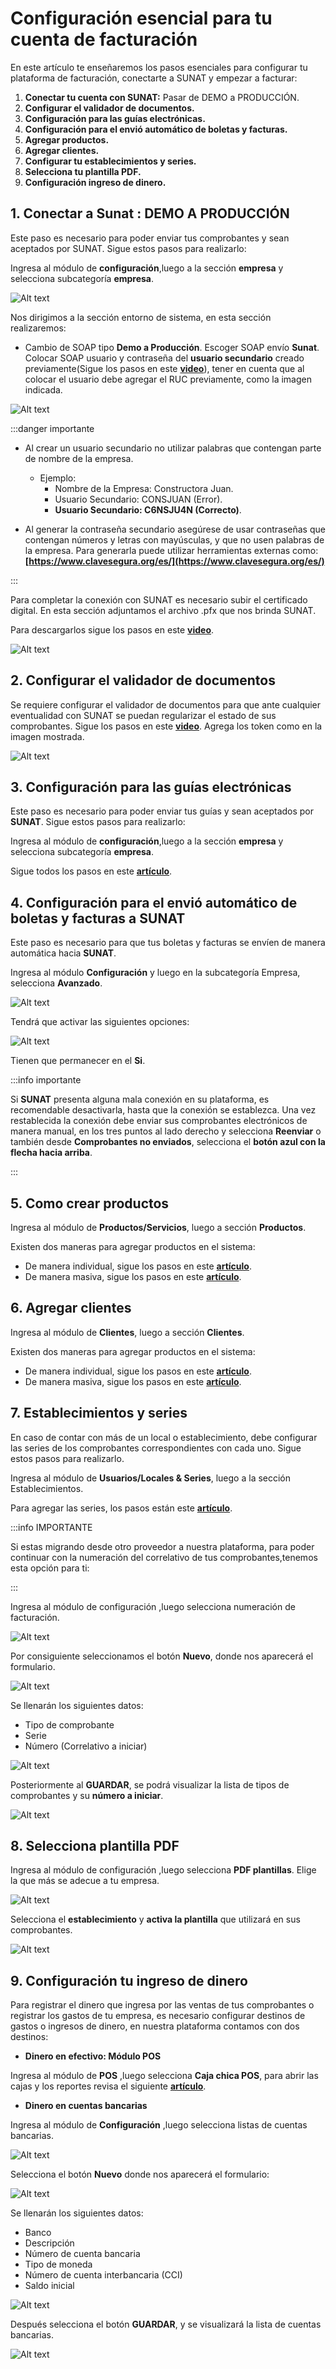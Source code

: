 # Configuración esencial para tu cuenta de facturación

En este artículo te enseñaremos los pasos esenciales para configurar tu plataforma de facturación, conectarte a SUNAT y empezar a facturar:

1. **Conectar tu cuenta con SUNAT:** Pasar de DEMO a PRODUCCIÓN.
2. **Configurar el validador de documentos.**
3. **Configuración para las guías electrónicas.**
4. **Configuración para el envió automático de boletas y facturas.**
5. **Agregar productos.**
6. **Agregar clientes.**
7. **Configurar tu establecimientos y series.**
8. **Selecciona tu plantilla PDF.**
9. **Configuración ingreso de dinero.**

## 1.  Conectar a Sunat : DEMO A PRODUCCIÓN

Este paso es necesario para poder enviar tus comprobantes y sean aceptados por SUNAT. Sigue estos pasos para realizarlo:

Ingresa al módulo de **configuración**,luego a la sección **empresa** y selecciona subcategoría **empresa**.

![Alt text](img/1_conf.jpg)

Nos dirigimos a la sección entorno de sistema, en esta sección realizaremos:

* Cambio de SOAP tipo **Demo a Producción**.
Escoger SOAP envío **Sunat**.
Colocar SOAP usuario y contraseña del **usuario secundario** creado previamente(Sigue los pasos en este **[video](https://www.youtube.com/watch?v=PZ028aDpR3A&ab_channel=DigitalBuho)**), tener en cuenta que al colocar el usuario debe agregar el RUC previamente, como la imagen indicada.

![Alt text](img/entornoalsistema.jpg)

:::danger importante

* Al crear un usuario secundario no utilizar palabras que contengan parte de nombre
de la empresa.

  * Ejemplo:
    * Nombre de la Empresa: Constructora Juan.
    * Usuario Secundario: CONSJUAN (Error).
    * **Usuario Secundario: C6NSJU4N (Correcto)**.
* Al generar la contraseña secundario asegúrese de usar contraseñas que
contengan números y letras con mayúsculas, y que no usen palabras de la
empresa. Para generarla puede utilizar herramientas externas como: **[https://www.clavesegura.org/es/](https://www.clavesegura.org/es/)**

:::

Para completar la conexión con SUNAT es necesario subir el certificado digital. En esta sección adjuntamos el archivo .pfx que nos brinda SUNAT.

Para descargarlos sigue los pasos en este  **[video](https://www.youtube.com/watch?v=N8fse05yda8&ab_channel=DigitalBuho)**.

![Alt text](img/4_conf.png)

## 2. Configurar el validador de documentos

Se requiere configurar el validador de documentos para que ante cualquier eventualidad con SUNAT se puedan regularizar el estado de sus comprobantes. Sigue los pasos en este **[video](https://www.youtube.com/watch?v=6YqtOrIjaDY&t=3s&ab_channel=DigitalBuho)**. Agrega los token como en la imagen mostrada.

![Alt text](../configuracion/img/datosempresaa4.jpg)

## 3. Configuración para las guías electrónicas

Este paso es necesario para poder enviar tus guías y sean aceptados por **SUNAT**. Sigue estos pasos para realizarlo:

Ingresa al módulo de **configuración**,luego a la sección **empresa** y selecciona subcategoría **empresa**.

Sigue todos los pasos en este **[artículo](https://fastura.github.io/documentacion/configuracion/Configuracion-previa-guia-remision)**.

## 4. Configuración para el envió automático de boletas y facturas a SUNAT

Este paso es necesario para que tus boletas y facturas se envíen de manera automática hacia **SUNAT**.

Ingresa al módulo **Configuración** y luego en la subcategoría Empresa, selecciona **Avanzado**.

![Alt text](img/confiavanzado.jpg)

Tendrá que activar las siguientes opciones:

![Alt text](img/avanzado22.jpg)

Tienen que permanecer en el **Si**.

:::info importante

Si **SUNAT** presenta alguna mala conexión en su plataforma, es recomendable desactivarla, hasta que la conexión se establezca. Una vez restablecida la conexión debe enviar sus comprobantes electrónicos de manera manual, en los tres puntos al lado derecho y selecciona **Reenviar** o también desde **Comprobantes no enviados**, selecciona el **botón azul con la flecha hacia arriba**.

:::

## 5. Como crear productos

Ingresa al módulo de **Productos/Servicios**, luego a sección **Productos**.

Existen dos maneras para agregar productos en el sistema:

* De manera individual, sigue los pasos en este **[artículo](https://fastura.github.io/documentacion/productos-servicios/Productos-Creacion-basica)**.
* De manera masiva, sigue los pasos en este **[artículo](https://fastura.github.io/documentacion/productos-servicios/Productos-Importar-masivamente)**.

## 6.  Agregar clientes

Ingresa al módulo de **Clientes**, luego a sección **Clientes**.

Existen dos maneras para agregar productos en el sistema:

* De manera individual, sigue los pasos en este **[artículo](https://fastura.github.io/documentacion/clientes/Clientes-creacion-individual)**.
* De manera masiva, sigue los pasos en este **[artículo](https://fastura.github.io/documentacion/clientes/Clientes-Importaci%C3%B3n-Masiva)**.

## 7.  Establecimientos y series

En caso de contar con más de un local o establecimiento, debe configurar las series de los comprobantes correspondientes con cada uno. Sigue estos pasos para realizarlo.

Ingresa al módulo de **Usuarios/Locales & Series**, luego a la sección Establecimientos.

Para agregar las series, los pasos están este **[artículo](https://fastura.github.io/documentacion/usuarios-locales-series/Crear-establecimiento-y-gestionar-series)**.

:::info IMPORTANTE

Si estas migrando desde otro proveedor a nuestra plataforma, para poder continuar con la numeración del correlativo de tus comprobantes,tenemos esta opción para ti:

:::

Ingresa al módulo de configuración ,luego selecciona numeración de facturación.

![Alt text](img/11_conf.jpg)

Por consiguiente seleccionamos el botón **Nuevo**, donde nos aparecerá el formulario.

![Alt text](img/numeracion-nuevo.jpg)

Se llenarán los siguientes datos:

* Tipo de comprobante
* Serie
* Número (Correlativo a iniciar)

![Alt text](img/12_conf.png)

Posteriormente al **GUARDAR**, se podrá visualizar la lista de tipos de comprobantes y su **número a iniciar**.

![Alt text](img/13_conf.png)

## 8. Selecciona plantilla PDF

Ingresa al módulo de configuración ,luego selecciona **PDF plantillas**. Elige la que más se adecue a tu empresa.

![Alt text](img/19_conf.jpg)

Selecciona el **establecimiento** y **activa la plantilla** que utilizará en sus comprobantes.

![Alt text](img/20_conf.png)

## 9. Configuración tu ingreso de dinero

Para registrar el dinero que ingresa por las ventas de tus comprobantes o registrar los gastos de tu empresa, es necesario configurar destinos de gastos o ingresos de dinero, en nuestra plataforma contamos con dos destinos:

* **Dinero en efectivo: Módulo POS**

Ingresa al módulo de **POS** ,luego selecciona **Caja chica POS**, para abrir las cajas y los reportes revisa el siguiente **[artículo](https://fastura.github.io/documentacion/pos/Abrir-una-caja-y-exportar-reportes)**.

* **Dinero en cuentas bancarias**

Ingresa al módulo de **Configuración** ,luego selecciona listas de cuentas bancarias.

![Alt text](img/24_conf.jpg)

Selecciona el botón **Nuevo** donde nos aparecerá el formulario:

![Alt text](img/formulario_de-cuentas.jpg)

Se llenarán los siguientes datos:

* Banco
* Descripción
* Número de cuenta bancaria
* Tipo de moneda
* Número de cuenta interbancaria (CCI)
* Saldo inicial

![Alt text](img/form_de_cuentas_bancarias.png)

Después selecciona el botón **GUARDAR**, y se visualizará la lista de cuentas bancarias.

![Alt text](img/26_conf.png)
